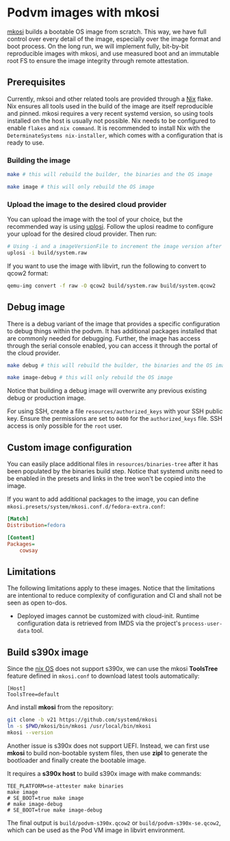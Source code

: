 # Podvm images with mkosi

[mkosi](https://github.com/systemd/mkosi) builds a bootable OS image from scratch. This way, we have full control over every detail of the image, especially over the image format and boot process. On the long run, we will implement fully, bit-by-bit reproducible images with mkosi, and use measured boot and an immutable root FS to ensure the image integrity through remote attestation.

## Prerequisites

Currently, mksoi and other related tools are provided through a [Nix](https://nixos.org/) flake. Nix ensures all tools used in the build of the image are itself reproducible and pinned. mkosi requires a very recent systemd version, so using tools installed on the host is usually not possible. Nix needs to be configured to enable `flakes` and `nix command`. It is recommended to install Nix with the `DeterminateSystems nix-installer`, which comes with a configuration that is ready to use.

### Building the image

```sh
make # this will rebuild the builder, the binaries and the OS image
```

```sh
make image # this will only rebuild the OS image
```

### Upload the image to the desired cloud provider

You can upload the image with the tool of your choice, but the recommended way is using [uplosi](https://github.com/edgelesssys/uplosi). Follow the uplosi readme to configure your upload for the desired cloud provider. Then run:

```sh
# Using -i and a imageVersionFile to increment the image version after the upload.
uplosi -i build/system.raw
```

If you want to use the image with libvirt, run the following to convert to qcow2 format:

```sh
qemu-img convert -f raw -O qcow2 build/system.raw build/system.qcow2
```

## Debug image

There is a debug variant of the image that provides a specific configuration to debug things within
the podvm. It has additional packages installed that are commonly needed for debugging.
Further, the image has access through the serial console enabled, you can access it through the portal
of the cloud provider.

```sh
make debug # this will rebuild the builder, the binaries and the OS image
```

```sh
make image-debug # this will only rebuild the OS image
```

Notice that building a debug image will overwrite any previous existing debug or production image.

For using SSH, create a file `resources/authorized_keys` with your SSH public key. Ensure the permissions
are set to `0400` for the `authorized_keys` file. SSH access is only possible for the `root` user.

## Custom image configuration

You can easily place additional files in `resources/binaries-tree` after it has been populated by the
binaries build step. Notice that systemd units need to be enabled in the presets and links in the tree
won't be copied into the image.

If you want to add additional packages to the image, you can define `mkosi.presets/system/mkosi.conf.d/fedora-extra.conf`:

```ini
[Match]
Distribution=fedora

[Content]
Packages=
    cowsay
```

## Limitations

The following limitations apply to these images. Notice that the limitations are intentional to
reduce complexity of configuration and CI and shall not be seen as open to-dos.

- Deployed images cannot be customized with cloud-init. Runtime configuration data is retrieved
  from IMDS via the project's `process-user-data` tool.

## Build s390x image
Since the [nix OS](https://nixos.org/download/#download-nix) does not support s390x, we can use the mkosi **ToolsTree** feature defined in `mkosi.conf` to download latest tools automatically:
```
[Host]
ToolsTree=default
```
And install **mkosi** from the repository:
```sh
git clone -b v21 https://github.com/systemd/mkosi
ln -s $PWD/mkosi/bin/mkosi /usr/local/bin/mkosi
mkosi --version
```
Another issue is s390x does not support UEFI. Instead, we can first use **mkosi** to build non-bootable system files, then use **zipl** to generate the bootloader and finally create the bootable image.

It requires a **s390x host** to build s390x image with make commands:
```
TEE_PLATFORM=se-attester make binaries
make image
# SE_BOOT=true make image
# make image-debug
# SE_BOOT=true make image-debug
```

The final output is `build/podvm-s390x.qcow2` or `build/podvm-s390x-se.qcow2`, which can be used as the Pod VM image in libvirt environment.
